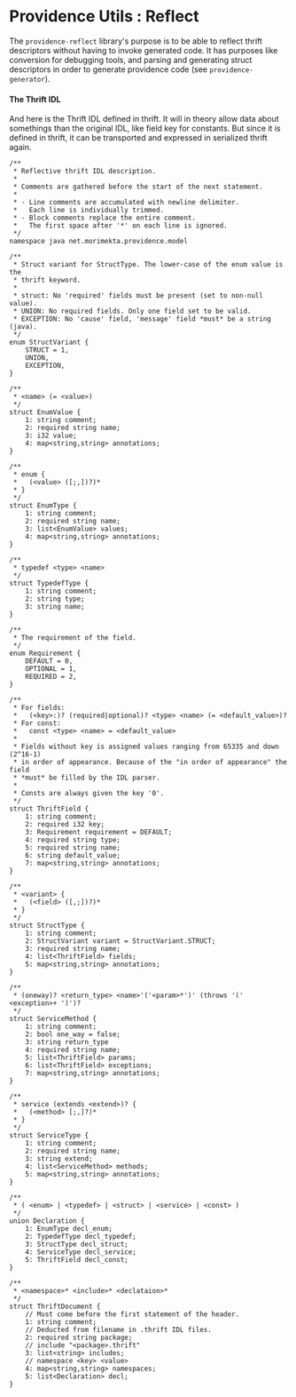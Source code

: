 Providence Utils : Reflect
==========================

The `providence-reflect` library's purpose is to be able to reflect thrift
descriptors without having to invoke generated code. It has purposes like
conversion for debugging tools, and parsing and generating struct descriptors
in order to generate providence code (see `providence-generator`).

#### The Thrift IDL

And here is the Thrift IDL defined in thrift. It will in theory allow data
about somethings than the original IDL, like field key for constants. But
since it is defined in thrift, it can be transported and expressed in serialized
thrift again.

```thrift
/**
 * Reflective thrift IDL description.
 *
 * Comments are gathered before the start of the next statement.
 *
 * - Line comments are accumulated with newline delimiter.
 *   Each line is individually trimmed.
 * - Block comments replace the entire comment.
 *   The first space after '*' on each line is ignored.
 */
namespace java net.morimekta.providence.model

/**
 * Struct variant for StructType. The lower-case of the enum value is the
 * thrift keyword.
 *
 * struct: No 'required' fields must be present (set to non-null value).
 * UNION: No required fields. Only one field set to be valid.
 * EXCEPTION: No 'cause' field, 'message' field *must* be a string (java).
 */
enum StructVariant {
    STRUCT = 1,
    UNION,
    EXCEPTION,
}

/**
 * <name> (= <value>)
 */
struct EnumValue {
    1: string comment;
    2: required string name;
    3: i32 value;
    4: map<string,string> annotations;
}

/**
 * enum {
 *   (<value> ([;,])?)*
 * }
 */
struct EnumType {
    1: string comment;
    2: required string name;
    3: list<EnumValue> values;
    4: map<string,string> annotations;
}

/**
 * typedef <type> <name>
 */
struct TypedefType {
    1: string comment;
    2: string type;
    3: string name;
}

/**
 * The requirement of the field.
 */
enum Requirement {
    DEFAULT = 0,
    OPTIONAL = 1,
    REQUIRED = 2,
}

/**
 * For fields:
 *   (<key>:)? (required|optional)? <type> <name> (= <default_value>)?
 * For const:
 *   const <type> <name> = <default_value>
 *
 * Fields without key is assigned values ranging from 65335 and down (2^16-1)
 * in order of appearance. Because of the "in order of appearance" the field
 * *must* be filled by the IDL parser.
 *
 * Consts are always given the key '0'.
 */
struct ThriftField {
    1: string comment;
    2: required i32 key;
    3: Requirement requirement = DEFAULT;
    4: required string type;
    5: required string name;
    6: string default_value;
    7: map<string,string> annotations;
}

/**
 * <variant> {
 *   (<field> ([,;])?)*
 * }
 */
struct StructType {
    1: string comment;
    2: StructVariant variant = StructVariant.STRUCT;
    3: required string name;
    4: list<ThriftField> fields;
    5: map<string,string> annotations;
}

/**
 * (oneway)? <return_type> <name>'('<param>*')' (throws '(' <exception>+ ')')?
 */
struct ServiceMethod {
    1: string comment;
    2: bool one_way = false;
    3: string return_type
    4: required string name;
    5: list<ThriftField> params;
    6: list<ThriftField> exceptions;
    7: map<string,string> annotations;
}

/**
 * service (extends <extend>)? {
 *   (<method> [;,]?)*
 * }
 */
struct ServiceType {
    1: string comment;
    2: required string name;
    3: string extend;
    4: list<ServiceMethod> methods;
    5: map<string,string> annotations;
}

/**
 * ( <enum> | <typedef> | <struct> | <service> | <const> )
 */
union Declaration {
    1: EnumType decl_enum;
    2: TypedefType decl_typedef;
    3: StructType decl_struct;
    4: ServiceType decl_service;
    5: ThriftField decl_const;
}

/**
 * <namespace>* <include>* <declataion>*
 */
struct ThriftDocument {
    // Must come before the first statement of the header.
    1: string comment;
    // Deducted from filename in .thrift IDL files.
    2: required string package;
    // include "<package>.thrift"
    3: list<string> includes;
    // namespace <key> <value>
    4: map<string,string> namespaces;
    5: list<Declaration> decl;
}
```
